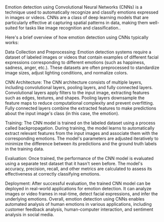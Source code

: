 Emotion detection using Convolutional Neural Networks (CNNs) is a technique used to automatically recognize and classify emotions expressed in images or videos. CNNs are a class of deep learning models that are particularly effective at capturing spatial patterns in data, making them well-suited for tasks like image recognition and classification..

Here's a brief overview of how emotion detection using CNNs typically works:

Data Collection and Preprocessing: Emotion detection systems require a dataset of labeled images or videos that contain examples of different facial expressions corresponding to different emotions (such as happiness, sadness, anger, etc.). These datasets are often preprocessed to standardize image sizes, adjust lighting conditions, and normalize colors.

CNN Architecture: The CNN architecture consists of multiple layers, including convolutional layers, pooling layers, and fully connected layers. Convolutional layers apply filters to the input image, extracting features such as edges, textures, and shapes. Pooling layers downsample the feature maps to reduce computational complexity and prevent overfitting. Fully connected layers combine the extracted features to make predictions about the input image's class (in this case, the emotion).

Training: The CNN model is trained on the labeled dataset using a process called backpropagation. During training, the model learns to automatically extract relevant features from the input images and associate them with the corresponding emotions. The model's parameters are adjusted iteratively to minimize the difference between its predictions and the ground truth labels in the training data.

Evaluation: Once trained, the performance of the CNN model is evaluated using a separate test dataset that it hasn't seen before. The model's accuracy, precision, recall, and other metrics are calculated to assess its effectiveness at correctly classifying emotions.

Deployment: After successful evaluation, the trained CNN model can be deployed in real-world applications for emotion detection. It can analyze images or video frames in real-time, detect facial expressions, and infer the underlying emotions.
Overall, emotion detection using CNNs enables automated analysis of human emotions in various applications, including customer feedback analysis, human-computer interaction, and sentiment analysis in social media.
 
